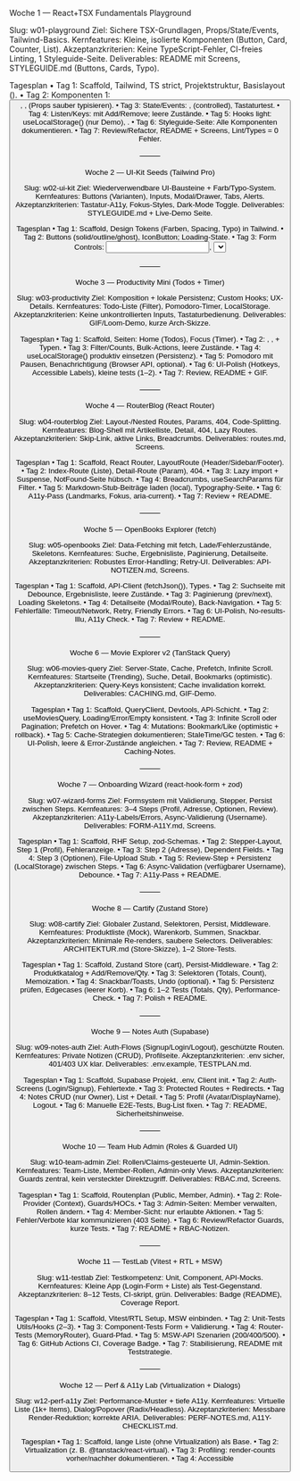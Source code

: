Woche 1 — React+TSX Fundamentals Playground

Slug: w01-playground
Ziel: Sichere TSX-Grundlagen, Props/State/Events, Tailwind-Basics.
Kernfeatures: Kleine, isolierte Komponenten (Button, Card, Counter, List).
Akzeptanzkriterien: Keine TypeScript-Fehler, CI-freies Linting, 1 Styleguide-Seite.
Deliverables: README mit Screens, STYLEGUIDE.md (Buttons, Cards, Typo).

Tagesplan
	•	Tag 1: Scaffold, Tailwind, TS strict, Projektstruktur, Basislayout (<AppShell/>).
	•	Tag 2: Komponenten 1: <Button/>, <Badge/>, <Card/> (Props sauber typisieren).
	•	Tag 3: State/Events: <Counter/>, <Toggle/> (controlled), Tastaturtest.
	•	Tag 4: Listen/Keys: <TagList/> mit Add/Remove; leere Zustände.
	•	Tag 5: Hooks light: useLocalStorage<T>() (nur Demo), <ThemeToggle/>.
	•	Tag 6: Styleguide-Seite: Alle Komponenten dokumentieren.
	•	Tag 7: Review/Refactor, README + Screens, Lint/Types = 0 Fehler.

⸻

Woche 2 — UI-Kit Seeds (Tailwind Pro)

Slug: w02-ui-kit
Ziel: Wiederverwendbare UI-Bausteine + Farb/Typo-System.
Kernfeatures: Buttons (Varianten), Inputs, Modal/Drawer, Tabs, Alerts.
Akzeptanzkriterien: Tastatur-A11y, Fokus-Styles, Dark-Mode Toggle.
Deliverables: STYLEGUIDE.md + Live-Demo Seite.

Tagesplan
	•	Tag 1: Scaffold, Design Tokens (Farben, Spacing, Typo) in Tailwind.
	•	Tag 2: Buttons (solid/outline/ghost), IconButton; Loading-State.
	•	Tag 3: Form Controls: <Input/>, <Select/>, <Checkbox/>, <Switch/>.
	•	Tag 4: Overlay: <Modal/> (ESC/Focus-Trap), <Drawer/> (optional).
	•	Tag 5: Navigation: <Tabs/>, <Breadcrumbs/>, <Navbar/>.
	•	Tag 6: Dark-Mode, reduzierte Bewegung, Transitions, Doku.
	•	Tag 7: Review, Cleanup, README + Screens.

⸻

Woche 3 — Productivity Mini (Todos + Timer)

Slug: w03-productivity
Ziel: Komposition + lokale Persistenz; Custom Hooks; UX-Details.
Kernfeatures: Todo-Liste (Filter), Pomodoro-Timer, LocalStorage.
Akzeptanzkriterien: Keine unkontrollierten Inputs, Tastaturbedienung.
Deliverables: GIF/Loom-Demo, kurze Arch-Skizze.

Tagesplan
	•	Tag 1: Scaffold, Seiten: Home (Todos), Focus (Timer).
	•	Tag 2: <TodoInput/>, <TodoItem/>, <TodoList/> + Typen.
	•	Tag 3: Filter/Counts, Bulk-Actions, leere Zustände.
	•	Tag 4: useLocalStorage<T>() produktiv einsetzen (Persistenz).
	•	Tag 5: Pomodoro mit Pausen, Benachrichtigung (Browser API, optional).
	•	Tag 6: UI-Polish (Hotkeys, Accessible Labels), kleine tests (1–2).
	•	Tag 7: Review, README + GIF.

⸻

Woche 4 — RouterBlog (React Router)

Slug: w04-routerblog
Ziel: Layout-/Nested Routes, Params, 404, Code-Splitting.
Kernfeatures: Blog-Shell mit Artikelliste, Detail, 404, Lazy Routes.
Akzeptanzkriterien: Skip-Link, aktive Links, Breadcrumbs.
Deliverables: routes.md, Screens.

Tagesplan
	•	Tag 1: Scaffold, React Router, LayoutRoute (Header/Sidebar/Footer).
	•	Tag 2: Index-Route (Liste), Detail-Route (Param), 404.
	•	Tag 3: Lazy import + Suspense, NotFound-Seite hübsch.
	•	Tag 4: Breadcrumbs, useSearchParams für Filter.
	•	Tag 5: Markdown-Stub-Beiträge laden (local), Typography-Seite.
	•	Tag 6: A11y-Pass (Landmarks, Fokus, aria-current).
	•	Tag 7: Review + README.

⸻

Woche 5 — OpenBooks Explorer (fetch)

Slug: w05-openbooks
Ziel: Data-Fetching mit fetch, Lade/Fehlerzustände, Skeletons.
Kernfeatures: Suche, Ergebnisliste, Paginierung, Detailseite.
Akzeptanzkriterien: Robustes Error-Handling; Retry-UI.
Deliverables: API-NOTIZEN.md, Screens.

Tagesplan
	•	Tag 1: Scaffold, API-Client (fetchJson<T>()), Types.
	•	Tag 2: Suchseite mit Debounce, Ergebnisliste, leere Zustände.
	•	Tag 3: Paginierung (prev/next), Loading Skeletons.
	•	Tag 4: Detailseite (Modal/Route), Back-Navigation.
	•	Tag 5: Fehlerfälle: Timeout/Network, Retry, Friendly Errors.
	•	Tag 6: UI-Polish, No-results-Illu, A11y Check.
	•	Tag 7: Review + README.

⸻

Woche 6 — Movie Explorer v2 (TanStack Query)

Slug: w06-movies-query
Ziel: Server-State, Cache, Prefetch, Infinite Scroll.
Kernfeatures: Startseite (Trending), Suche, Detail, Bookmarks (optimistic).
Akzeptanzkriterien: Query-Keys konsistent; Cache invalidation korrekt.
Deliverables: CACHING.md, GIF-Demo.

Tagesplan
	•	Tag 1: Scaffold, QueryClient, Devtools, API-Schicht.
	•	Tag 2: useMoviesQuery, Loading/Error/Empty konsistent.
	•	Tag 3: Infinite Scroll oder Pagination; Prefetch on Hover.
	•	Tag 4: Mutations: Bookmark/Like (optimistic + rollback).
	•	Tag 5: Cache-Strategien dokumentieren; StaleTime/GC testen.
	•	Tag 6: UI-Polish, leere & Error-Zustände angleichen.
	•	Tag 7: Review, README + Caching-Notes.

⸻

Woche 7 — Onboarding Wizard (react-hook-form + zod)

Slug: w07-wizard-forms
Ziel: Formsystem mit Validierung, Stepper, Persist zwischen Steps.
Kernfeatures: 3–4 Steps (Profil, Adresse, Optionen, Review).
Akzeptanzkriterien: A11y-Labels/Errors, Async-Validierung (Username).
Deliverables: FORM-A11Y.md, Screens.

Tagesplan
	•	Tag 1: Scaffold, RHF Setup, zod-Schemas.
	•	Tag 2: Stepper-Layout, Step 1 (Profil), Fehleranzeige.
	•	Tag 3: Step 2 (Adresse), Dependent Fields.
	•	Tag 4: Step 3 (Optionen), File-Upload Stub.
	•	Tag 5: Review-Step + Persistenz (LocalStorage) zwischen Steps.
	•	Tag 6: Async-Validation (verfügbarer Username), Debounce.
	•	Tag 7: A11y-Pass + README.

⸻

Woche 8 — Cartify (Zustand Store)

Slug: w08-cartify
Ziel: Globaler Zustand, Selektoren, Persist, Middleware.
Kernfeatures: Produktliste (Mock), Warenkorb, Summen, Snackbar.
Akzeptanzkriterien: Minimale Re-renders, saubere Selectors.
Deliverables: ARCHITEKTUR.md (Store-Skizze), 1–2 Store-Tests.

Tagesplan
	•	Tag 1: Scaffold, Zustand Store (cart), Persist-Middleware.
	•	Tag 2: Produktkatalog + Add/Remove/Qty.
	•	Tag 3: Selektoren (Totals, Count), Memoization.
	•	Tag 4: Snackbar/Toasts, Undo (optional).
	•	Tag 5: Persistenz prüfen, Edgecases (leerer Korb).
	•	Tag 6: 1–2 Tests (Totals, Qty), Performance-Check.
	•	Tag 7: Polish + README.

⸻

Woche 9 — Notes Auth (Supabase)

Slug: w09-notes-auth
Ziel: Auth-Flows (Signup/Login/Logout), geschützte Routen.
Kernfeatures: Private Notizen (CRUD), Profilseite.
Akzeptanzkriterien: .env sicher, 401/403 UX klar.
Deliverables: .env.example, TESTPLAN.md.

Tagesplan
	•	Tag 1: Scaffold, Supabase Projekt, .env, Client init.
	•	Tag 2: Auth-Screens (Login/Signup), Fehlertexte.
	•	Tag 3: Protected Routes + Redirects.
	•	Tag 4: Notes CRUD (nur Owner), List + Detail.
	•	Tag 5: Profil (Avatar/DisplayName), Logout.
	•	Tag 6: Manuelle E2E-Tests, Bug-List fixen.
	•	Tag 7: README, Sicherheitshinweise.

⸻

Woche 10 — Team Hub Admin (Roles & Guarded UI)

Slug: w10-team-admin
Ziel: Rollen/Claims-gesteuerte UI, Admin-Sektion.
Kernfeatures: Team-Liste, Member-Rollen, Admin-only Views.
Akzeptanzkriterien: Guards zentral, kein versteckter Direktzugriff.
Deliverables: RBAC.md, Screens.

Tagesplan
	•	Tag 1: Scaffold, Routenplan (Public, Member, Admin).
	•	Tag 2: Role-Provider (Context), Guards/HOCs.
	•	Tag 3: Admin-Seiten: Member verwalten, Rollen ändern.
	•	Tag 4: Member-Sicht: nur erlaubte Aktionen.
	•	Tag 5: Fehler/Verbote klar kommunizieren (403 Seite).
	•	Tag 6: Review/Refactor Guards, kurze Tests.
	•	Tag 7: README + RBAC-Notizen.

⸻

Woche 11 — TestLab (Vitest + RTL + MSW)

Slug: w11-testlab
Ziel: Testkompetenz: Unit, Component, API-Mocks.
Kernfeatures: Kleine App (Login-Form + Liste) als Test-Gegenstand.
Akzeptanzkriterien: 8–12 Tests, CI-skript, grün.
Deliverables: Badge (README), Coverage Report.

Tagesplan
	•	Tag 1: Scaffold, Vitest/RTL Setup, MSW einbinden.
	•	Tag 2: Unit-Tests Utils/Hooks (2–3).
	•	Tag 3: Component-Tests Form + Validierung.
	•	Tag 4: Router-Tests (MemoryRouter), Guard-Pfad.
	•	Tag 5: MSW-API Szenarien (200/400/500).
	•	Tag 6: GitHub Actions CI, Coverage Badge.
	•	Tag 7: Stabilisierung, README mit Teststrategie.

⸻

Woche 12 — Perf & A11y Lab (Virtualization + Dialogs)

Slug: w12-perf-a11y
Ziel: Performance-Muster + tiefe A11y.
Kernfeatures: Virtuelle Liste (1k+ Items), Dialog/Popover (Radix/Headless).
Akzeptanzkriterien: Messbare Render-Reduktion; korrekte ARIA.
Deliverables: PERF-NOTES.md, A11Y-CHECKLIST.md.

Tagesplan
	•	Tag 1: Scaffold, lange Liste (ohne Virtualization) als Base.
	•	Tag 2: Virtualization (z. B. @tanstack/react-virtual).
	•	Tag 3: Profiling: render-counts vorher/nachher dokumentieren.
	•	Tag 4: Accessible <Dialog/> + <Popover/>.
	•	Tag 5: Keyboard-Traps, Focus-Management, Tests light.
	•	Tag 6: Code-Splitting, useMemo/useCallback gezielt.
	•	Tag 7: README + Notizen.

⸻

Woche 13 — TaskFlow Kanban — MVP

Slug: w13-taskflow-mvp
Ziel: Grundgerüst Kanban (Boards/Listen/Tasks) + Query + Zustand.
Kernfeatures: CRUD, einfache Filter, optional Drag&Drop.
Akzeptanzkriterien: 0 Type-Errors, robuste Fehler-UI.
Deliverables: SPEC.md, Screens.

Tagesplan
	•	Tag 1: Scaffold, Datenmodelle (Types), API-Schicht (Mock/MSW).
	•	Tag 2: Boards-Liste, Create Board.
	•	Tag 3: Lists innerhalb Board, Create/List/Delete.
	•	Tag 4: Tasks in Lists, Create/Edit/Delete.
	•	Tag 5: Filter/Suche, leere Zustände.
	•	Tag 6: (Optional) Drag&Drop für Tasks.
	•	Tag 7: Review, README, erste Roadmap.

⸻

Woche 14 — TaskFlow — Collaboration

Slug: w14-taskflow-collab
Ziel: Kommentare, Activity Log, (optional) Realtime.
Kernfeatures: Task-Comments, History, Mentions (@).
Akzeptanzkriterien: Konfliktarme Updates; UX klar.
Deliverables: COLLAB.md, GIF-Demo.

Tagesplan
	•	Tag 1: Comments Modell + UI, Query/Mutation.
	•	Tag 2: Activity Log (Created/Updated/Moved).
	•	Tag 3: Mentions (UI only), Autocomplete.
	•	Tag 4: (Optional) Realtime via Supabase channels.
	•	Tag 5: Notif/Toasts, Fehlerfälle testen.
	•	Tag 6: A11y-Durchgang, Focus-Reihenfolge.
	•	Tag 7: Review + Doku.

⸻

Woche 15 — TaskFlow — Performance & Offline

Slug: w15-taskflow-perf
Ziel: Performance-Tuning, Code-Splitting, Offline-Resilienz.
Kernfeatures: Lazy Boards, Prefetching, Retry/Backoff.
Akzeptanzkriterien: Schneller TTI, stabile Fehlerbehandlung.
Deliverables: PERF-REPORT.md, Lighthouse ≥ 90.

Tagesplan
	•	Tag 1: Bundle-Analyse, große Chunks identifizieren.
	•	Tag 2: Route-Splitting, Preload критischer Routen.
	•	Tag 3: Memoization gezielt (heavy Components).
	•	Tag 4: Offline-Hinweise, Retry-Strategien.
	•	Tag 5: Error Boundaries, leere Zustände verfeinern.
	•	Tag 6: Messung vorher/nachher dokumentieren.
	•	Tag 7: README + Report.

⸻

Woche 16 — Portfolio + Polish

Slug: w16-portfolio
Ziel: Portfolio-Seite + Feinschliff aller Projekte.
Kernfeatures: Projektkacheln, Live-Links, Screens/GIFs, About.
Akzeptanzkriterien: Klare Struktur, schnelle Ladezeiten, responsive.
Deliverables: Portfolio-Deploy, 5-min Demo-Video, LinkedIn/GitHub Update.

Tagesplan
	•	Tag 1: Scaffold Portfolio, Grid der Projekte, Routing.
	•	Tag 2: Projektseiten mit Tech-Stack, Highlights, Lessons.
	•	Tag 3: Startseiten-Hero, Kontakt/Impressum.
	•	Tag 4: Performanz (Bilder optimieren), SEO-Meta.
	•	Tag 5: Checks: A11y, Mobile, dunkles Theme.
	•	Tag 6: Final-Pass über frühere Repos (READMEs, Screens).
	•	Tag 7: Veröffentlichung + Demo aufnehmen
